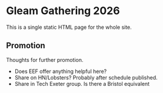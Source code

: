 # Gleam Gathering 2026

This is a single static HTML page for the whole site.

## Promotion

Thoughts for further promotion.

- Does EEF offer anything helpful here?
- Share on HN/Lobsters? Probably after schedule published.
- Share in Tech Exeter group. Is there a Bristol equivalent